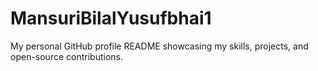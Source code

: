# MansuriBilalYusufbhai1
My personal GitHub profile README showcasing my skills, projects, and open-source contributions.
